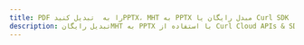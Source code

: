 ---title: PDF را به  تبدیل کنیدPPTX، MHT به PPTX مبدل رایگان یا Curl SDKdescription: تبدیل رایگانMHT به PPTX با استفاده از Curl Cloud APIs & SDK همچنین اسناد PDF را در Cloud ایجاد، ویرایش و رندر کنید.---